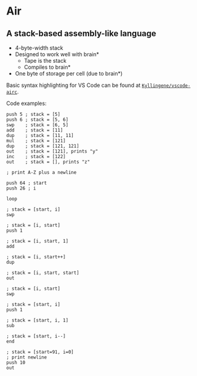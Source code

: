 # Air
## A stack-based assembly-like language

- 4-byte-width stack
- Designed to work well with brain*
    - Tape is the stack
    - Compiles to brain*
- One byte of storage per cell (due to brain*)

Basic syntax highlighting for VS Code can be found at [`Kyllingene/vscode-airc`](https://github.com/Kyllingene/vscode-airc).

Code examples:
```
push 5 ; stack = [5]
push 6 ; stack = [5, 6]
swp    ; stack = [6, 5]
add    ; stack = [11]
dup    ; stack = [11, 11]
mul    ; stack = [121]
dup    ; stack = [121, 121]
out    ; stack = [121], prints "y"
inc    ; stack = [122]
out    ; stack = [], prints "z"
```

```
; print A-Z plus a newline

push 64 ; start
push 26 ; i

loop

; stack = [start, i]
swp

; stack = [i, start]
push 1

; stack = [i, start, 1]
add

; stack = [i, start++]
dup

; stack = [i, start, start]
out

; stack = [i, start]
swp

; stack = [start, i]
push 1

; stack = [start, i, 1]
sub

; stack = [start, i--]
end

; stack = [start=91, i=0]
; print newline
push 10
out
```
